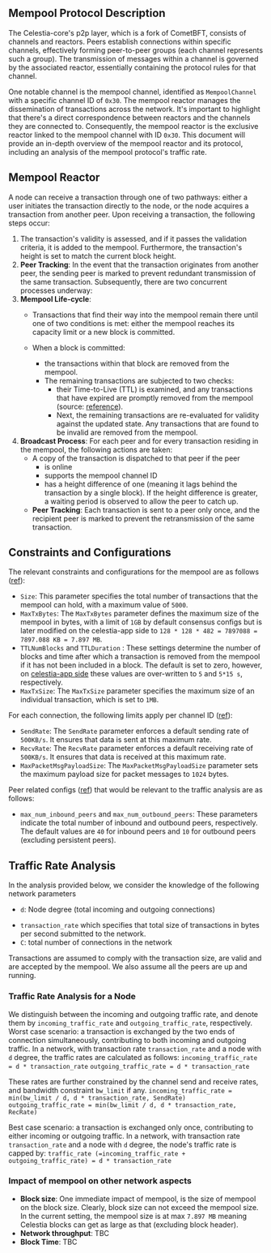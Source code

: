 ## Mempool Protocol Description

The Celestia-core's p2p layer, which is a fork of CometBFT, consists of channels and reactors. Peers establish connections within specific channels, effectively forming peer-to-peer groups (each channel represents such a group). The transmission of messages within a channel is governed by the associated reactor, essentially containing the protocol rules for that channel.

One notable channel is the mempool channel, identified as `MempoolChannel` with a specific channel ID of `0x30`. The mempool reactor manages the dissemination of transactions across the network. It's important to highlight that there's a direct correspondence between reactors and the channels they are connected to. Consequently, the mempool reactor is the exclusive reactor linked to the mempool channel with ID `0x30`. This document will provide an in-depth overview of the mempool reactor and its protocol, including an analysis of the mempool protocol's traffic rate.

## Mempool Reactor
A node can receive a transaction through one of two pathways: either a user initiates the transaction directly to the node, or the node acquires a transaction from another peer. Upon receiving a transaction, the following steps occur:

1. The transaction's validity is assessed, and if it passes the validation criteria, it is added to the mempool. Furthermore, the transaction's height is set to match the current block height.
2. **Peer Tracking**: In the event that the transaction originates from another peer, the sending peer is marked to prevent redundant transmission of the same transaction.
   Subsequently, there are two concurrent processes underway:
3. **Mempool Life-cycle**:
    - Transactions that find their way into the mempool remain there until one of two conditions is met: either the mempool reaches its capacity limit or a new block is committed.

    - When a block is committed:
        - the transactions within that block are removed from the mempool.
        - The remaining transactions are subjected to two checks:
            - their Time-to-Live (TTL) is examined, and any transactions that have expired are promptly removed from the mempool (source: [reference](https://github.com/celestiaorg/celestia-core/blob/367caa33ef5ab618ea357189e88044dbdbd17776/state/execution.go#L324)).
            - Next, the remaining transactions are re-evaluated for validity against the updated state. Any transactions that are found to be invalid are removed from the mempool.
4. **Broadcast Process**:
   For each peer and for every transaction residing in the mempool, the following actions are taken:
    - A copy of the transaction is dispatched to that peer if the peer
        -  is online
        - supports the mempool channel ID
        - has a height difference of one (meaning it lags behind the transaction by a single block). If the height difference is greater, a waiting period is observed to allow the peer to catch up.
    - **Peer Tracking**: Each transaction is sent to a peer only once, and the recipient peer is marked to prevent the retransmission of the same transaction.

## Constraints and  Configurations
The relevant constraints and configurations for the mempool are as follows ([ref](https://github.com/celestiaorg/celestia-core/blob/2f93fc823f17c36c7090f84694880c85d3244764/config/config.go#L758)):
- `Size`: This parameter specifies the total number of transactions that the mempool can hold, with a maximum value of `5000`.
-  `MaxTxBytes`: The `MaxTxBytes` parameter defines the maximum size of the mempool in bytes, with a limit of `1GB`  by default consensus configs but is later modified on the celestia-app side to `128 * 128 * 482 = 7897088 = 7897.088 KB = 7.897 MB`.
-  `TTLNumBlocks` and `TTLDuration` : These settings determine the number of blocks and time after which a transaction is removed from the mempool if it has not been included in a block. The default is set to zero, however, on [celestia-app side](https://github.com/celestiaorg/celestia-app/blob/0d70807442ba0545058d353b44f6f9a583d3e11d/app/default_overrides.go#L209) these values are over-written to `5` and `5*15 s`, respectively.
-  `MaxTxSize`: The `MaxTxSize` parameter specifies the maximum size of an individual transaction, which is set to `1MB`.

For each connection, the following limits apply per channel ID ([ref](https://github.com/celestiaorg/celestia-core/blob/3f3b7cc57f5cfc5e846ce781a9a407920e54fb72/libs/flowrate/flowrate.go#L177)):

-  `SendRate`: The `SendRate` parameter enforces a default sending rate of `500KB/s`. It ensures that data is sent at this maximum rate.
- `RecvRate`: The `RecvRate` parameter enforces a default receiving rate of `500KB/s`. It ensures that data is received at this maximum rate.
- `MaxPacketMsgPayloadSize`: The `MaxPacketMsgPayloadSize` parameter sets the maximum payload size for packet messages to `1024` bytes.

<!-- TODO: I am currently investigating the impact of send and rec rate in the total  traffic at each node and per connection -->

Peer related configs ([ref](https://github.com/celestiaorg/celestia-core/blob/2f93fc823f17c36c7090f84694880c85d3244764/config/config.go#L524)) that would be relevant to the traffic analysis are as follows:
- `max_num_inbound_peers` and `max_num_outbound_peers`: These parameters indicate the total number of inbound and outbound peers, respectively. The default values are `40` for inbound peers and `10` for outbound peers (excluding persistent peers).

<!-- Depending on the state of this [PR](https://github.com/celestiaorg/celestia-app/pull/2390) we may have further constraints on the bandwidth. -->

## Traffic Rate Analysis
In the analysis provided below, we consider the knowledge of the following network parameters
- `d`: Node degree (total incoming and outgoing connections)
<!-- - transaction rate: `transaction_rate` total number of transactions per second submitted to the network -->
- `transaction_rate` which specifies that total size of transactions in bytes per second submitted to the network.
- `C`: total number of connections in the network

Transactions are assumed to comply with the transaction size, are valid and are accepted by the mempool.
We also assume all the peers are up and running.

### Traffic Rate Analysis for a Node
We distinguish between the incoming and outgoing traffic rate, and denote them by  `incoming_traffic_rate` and  `outgoing_traffic_rate`, respectively.
Worst case scenario: a transaction is exchanged by the two ends of
connection simultaneously, contributing to both incoming and outgoing traffic.
In a network, with transaction rate `transaction_rate` and a node with `d` degree, the traffic rates are calculated as follows:
`incoming_traffic_rate = d * transaction_rate`
`outgoing_traffic_rate = d * transaction_rate`

These rates are further constrained by the channel send and receive rates, and bandwidth constraint `bw_limit` if any.
`incoming_traffic_rate = min(bw_limit / d, d * transaction_rate, SendRate)`
`outgoing_traffic_rate = min(bw_limit / d, d * transaction_rate, RecRate)`

Best case scenario: a transaction is exchanged only once, contributing to either incoming or outgoing traffic.
In a network, with transaction rate `transaction_rate` and a node with `d` degree, the node's traffic rate is capped by:
`traffic_rate (=incoming_traffic_rate + outgoing_traffic_rate) = d * transaction_rate`



### Impact of mempool on other network aspects
- **Block size**: One immediate impact of mempool, is the size of mempool on the block size. Clearly, block size can not exceed the mempool size. In the current setting, the mempool size is at max `7.897 MB` meaning Celestia blocks can get as large as that (excluding block header).
- **Network throughput**:  TBC
- **Block Time**: TBC

